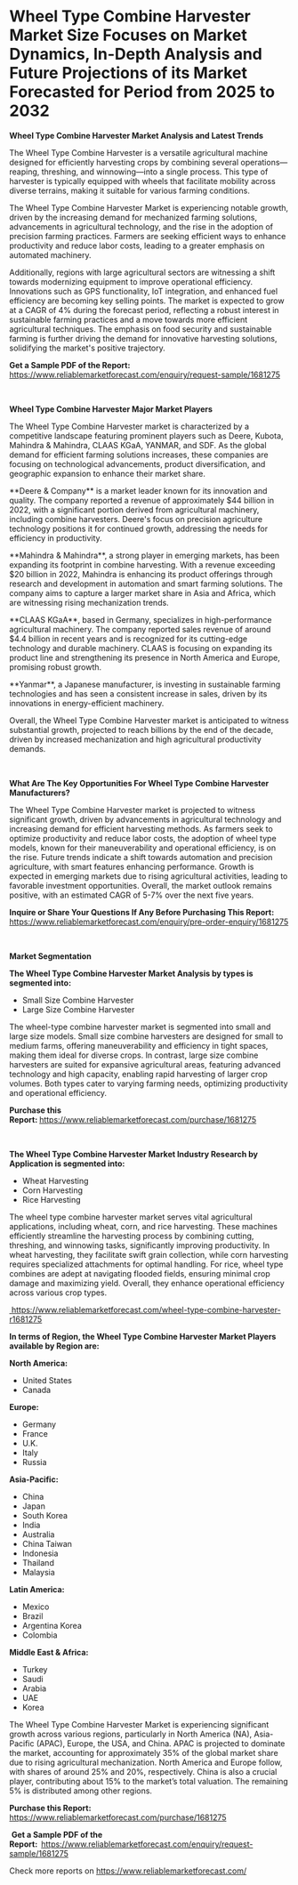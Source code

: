 <p><h1>Wheel Type Combine Harvester Market Size Focuses on Market Dynamics, In-Depth Analysis and Future Projections of its Market Forecasted for Period from 2025 to 2032</h1></p><p><strong>Wheel Type Combine Harvester Market Analysis and Latest Trends</strong></p>
<p><p>The Wheel Type Combine Harvester is a versatile agricultural machine designed for efficiently harvesting crops by combining several operations—reaping, threshing, and winnowing—into a single process. This type of harvester is typically equipped with wheels that facilitate mobility across diverse terrains, making it suitable for various farming conditions.</p><p>The Wheel Type Combine Harvester Market is experiencing notable growth, driven by the increasing demand for mechanized farming solutions, advancements in agricultural technology, and the rise in the adoption of precision farming practices. Farmers are seeking efficient ways to enhance productivity and reduce labor costs, leading to a greater emphasis on automated machinery. </p><p>Additionally, regions with large agricultural sectors are witnessing a shift towards modernizing equipment to improve operational efficiency. Innovations such as GPS functionality, IoT integration, and enhanced fuel efficiency are becoming key selling points. The market is expected to grow at a CAGR of 4% during the forecast period, reflecting a robust interest in sustainable farming practices and a move towards more efficient agricultural techniques. The emphasis on food security and sustainable farming is further driving the demand for innovative harvesting solutions, solidifying the market's positive trajectory.</p></p>
<p><strong>Get a Sample PDF of the Report:&nbsp;</strong> <a href="https://www.reliablemarketforecast.com/enquiry/request-sample/1681275?utm_campaign=2999&utm_medium=2&utm_source=Github&utm_content=ia&utm_term=06032025&utm_id=wheel-type-combine-harvester">https://www.reliablemarketforecast.com/enquiry/request-sample/1681275</a></p>
<p>&nbsp;</p>
<p><strong>Wheel Type Combine Harvester Major Market Players</strong></p>
<p><p>The Wheel Type Combine Harvester market is characterized by a competitive landscape featuring prominent players such as Deere, Kubota, Mahindra & Mahindra, CLAAS KGaA, YANMAR, and SDF. As the global demand for efficient farming solutions increases, these companies are focusing on technological advancements, product diversification, and geographic expansion to enhance their market share.</p><p>**Deere & Company** is a market leader known for its innovation and quality. The company reported a revenue of approximately $44 billion in 2022, with a significant portion derived from agricultural machinery, including combine harvesters. Deere's focus on precision agriculture technology positions it for continued growth, addressing the needs for efficiency in productivity.</p><p>**Mahindra & Mahindra**, a strong player in emerging markets, has been expanding its footprint in combine harvesting. With a revenue exceeding $20 billion in 2022, Mahindra is enhancing its product offerings through research and development in automation and smart farming solutions. The company aims to capture a larger market share in Asia and Africa, which are witnessing rising mechanization trends.</p><p>**CLAAS KGaA**, based in Germany, specializes in high-performance agricultural machinery. The company reported sales revenue of around $4.4 billion in recent years and is recognized for its cutting-edge technology and durable machinery. CLAAS is focusing on expanding its product line and strengthening its presence in North America and Europe, promising robust growth.</p><p>**Yanmar**, a Japanese manufacturer, is investing in sustainable farming technologies and has seen a consistent increase in sales, driven by its innovations in energy-efficient machinery. </p><p>Overall, the Wheel Type Combine Harvester market is anticipated to witness substantial growth, projected to reach billions by the end of the decade, driven by increased mechanization and high agricultural productivity demands.</p></p>
<p>&nbsp;</p>
<p><strong>What Are The Key Opportunities For Wheel Type Combine Harvester Manufacturers?</strong></p>
<p><p>The Wheel Type Combine Harvester market is projected to witness significant growth, driven by advancements in agricultural technology and increasing demand for efficient harvesting methods. As farmers seek to optimize productivity and reduce labor costs, the adoption of wheel type models, known for their maneuverability and operational efficiency, is on the rise. Future trends indicate a shift towards automation and precision agriculture, with smart features enhancing performance. Growth is expected in emerging markets due to rising agricultural activities, leading to favorable investment opportunities. Overall, the market outlook remains positive, with an estimated CAGR of 5-7% over the next five years.</p></p>
<p><strong>Inquire or Share Your Questions If Any Before Purchasing This Report:</strong> <a href="https://www.reliablemarketforecast.com/enquiry/pre-order-enquiry/1681275?utm_campaign=2999&utm_medium=2&utm_source=Github&utm_content=ia&utm_term=06032025&utm_id=wheel-type-combine-harvester">https://www.reliablemarketforecast.com/enquiry/pre-order-enquiry/1681275</a></p>
<p>&nbsp;</p>
<p><strong>Market Segmentation</strong></p>
<p><strong>The Wheel Type Combine Harvester Market Analysis by types is segmented into:</strong></p>
<p><ul><li>Small Size Combine Harvester</li><li>Large Size Combine Harvester</li></ul></p>
<p><p>The wheel-type combine harvester market is segmented into small and large size models. Small size combine harvesters are designed for small to medium farms, offering maneuverability and efficiency in tight spaces, making them ideal for diverse crops. In contrast, large size combine harvesters are suited for expansive agricultural areas, featuring advanced technology and high capacity, enabling rapid harvesting of larger crop volumes. Both types cater to varying farming needs, optimizing productivity and operational efficiency.</p></p>
<p><strong>Purchase this Report:&nbsp;</strong><a href="https://www.reliablemarketforecast.com/purchase/1681275?utm_campaign=2999&utm_medium=2&utm_source=Github&utm_content=ia&utm_term=06032025&utm_id=wheel-type-combine-harvester">https://www.reliablemarketforecast.com/purchase/1681275</a></p>
<p>&nbsp;</p>
<p><strong>The Wheel Type Combine Harvester Market Industry Research by Application is segmented into:</strong></p>
<p><ul><li>Wheat Harvesting</li><li>Corn Harvesting</li><li>Rice Harvesting</li></ul></p>
<p><p>The wheel type combine harvester market serves vital agricultural applications, including wheat, corn, and rice harvesting. These machines efficiently streamline the harvesting process by combining cutting, threshing, and winnowing tasks, significantly improving productivity. In wheat harvesting, they facilitate swift grain collection, while corn harvesting requires specialized attachments for optimal handling. For rice, wheel type combines are adept at navigating flooded fields, ensuring minimal crop damage and maximizing yield. Overall, they enhance operational efficiency across various crop types.</p></p>
<p><a href="https://www.reliablemarketforecast.com/wheel-type-combine-harvester-r1681275?utm_campaign=2999&utm_medium=2&utm_source=Github&utm_content=ia&utm_term=06032025&utm_id=wheel-type-combine-harvester">&nbsp;https://www.reliablemarketforecast.com/wheel-type-combine-harvester-r1681275</a></p>
<p><strong>In terms of Region, the Wheel Type Combine Harvester Market Players available by Region are:</strong></p>
<p>
    <p> <strong> North America: </strong>
        <ul>
            <li>United States</li>
            <li>Canada</li>
        </ul>
        </p> 
    <p> <strong> Europe: </strong>
        <ul>
            <li>Germany</li>
            <li>France</li>
            <li>U.K.</li>
            <li>Italy</li>
            <li>Russia</li>
        </ul>
        </p> 
    <p> <strong> Asia-Pacific: </strong>
        <ul>
            <li>China</li>
            <li>Japan</li>
            <li>South Korea</li>
            <li>India</li>
            <li>Australia</li>
            <li>China Taiwan</li>
            <li>Indonesia</li>
            <li>Thailand</li>
            <li>Malaysia</li>
        </ul>
        </p> 
    <p> <strong> Latin America: </strong>
        <ul>
            <li>Mexico</li>
            <li>Brazil</li>
            <li>Argentina Korea</li>
            <li>Colombia</li>
        </ul>
        </p> 
    <p> <strong> Middle East & Africa: </strong>
        <ul>
            <li>Turkey</li>
            <li>Saudi</li>
            <li>Arabia</li>
            <li>UAE</li>
            <li>Korea</li>
        </ul>
    </p>
    </p>
<p><p>The Wheel Type Combine Harvester Market is experiencing significant growth across various regions, particularly in North America (NA), Asia-Pacific (APAC), Europe, the USA, and China. APAC is projected to dominate the market, accounting for approximately 35% of the global market share due to rising agricultural mechanization. North America and Europe follow, with shares of around 25% and 20%, respectively. China is also a crucial player, contributing about 15% to the market’s total valuation. The remaining 5% is distributed among other regions.</p></p>
<p><strong>Purchase this Report: </strong><a href="https://www.reliablemarketforecast.com/purchase/1681275?utm_campaign=2999&utm_medium=2&utm_source=Github&utm_content=ia&utm_term=06032025&utm_id=wheel-type-combine-harvester">https://www.reliablemarketforecast.com/purchase/1681275</a></p>
<p>&nbsp;<strong>Get a Sample PDF of the Report:&nbsp;&nbsp;</strong><a href="https://www.reliablemarketforecast.com/enquiry/request-sample/1681275?utm_campaign=2999&utm_medium=2&utm_source=Github&utm_content=ia&utm_term=06032025&utm_id=wheel-type-combine-harvester">https://www.reliablemarketforecast.com/enquiry/request-sample/1681275</a></p>
<p><strong></strong></p>
<p>Check more reports on <a href="https://www.reliablemarketforecast.com/?utm_campaign=2999&utm_medium=2&utm_source=Github&utm_content=ia&utm_term=06032025&utm_id=wheel-type-combine-harvester">https://www.reliablemarketforecast.com/</a></p>